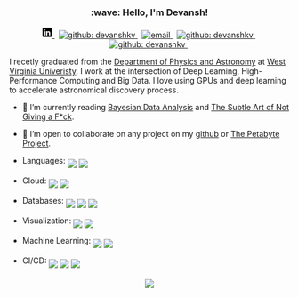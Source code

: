 <h3 align="center">
:wave: Hello, I'm Devansh!
</h3>

<p align="center">
    <a href="http://linkedin.com/in/devanshkv">
        <img src="https://raw.githubusercontent.com/simple-icons/simple-icons/develop/icons/linkedin.svg" width=20px height=20px alt="linkedin: devanshkv">
    </a>&nbsp;
    <a href="https://github.com/devanshkv">
        <img src="https://raw.githubusercontent.com/simple-icons/simple-icons/develop/icons/github.svg" width=20px height=20px alt="github: devanshkv">
    </a>&nbsp;
    <a href="mailto:devansh.kv@gmail.com">
        <img src="https://raw.githubusercontent.com/simple-icons/simple-icons/develop/icons/gmail.svg" width=20px height=20px alt="email">
    </a>&nbsp;
    <a href="https://orcid.org/0000-0003-0385-491X">
        <img src="https://raw.githubusercontent.com/simple-icons/simple-icons/develop/icons/orcid.svg" width=20px height=20px alt="github: devanshkv">
    </a>&nbsp;
    <a href="http://twitter.com/devanshkv">
        <img src="https://raw.githubusercontent.com/simple-icons/simple-icons/develop/icons/twitter.svg" width=20px height=20px alt="github: devanshkv">
    </a>&nbsp;

</p>

I recetly graduated from the [Department of Physics and Astronomy](https://physics.wvu.edu) at [West Virginia Univeristy](http://wvu.edu).
I work at the intersection of Deep Learning, High-Performance Computing and Big Data. I love using GPUs and deep learning to accelerate astronomical discovery process.

- 🌱 I’m currently reading [Bayesian Data Analysis](https://avehtari.github.io/BDA_course_Aalto/) and [The Subtle Art of Not Giving a F\*ck](https://www.amazon.com/Subtle-Art-Not-Giving-Counterintuitive/dp/0062457713).
- 👯 I’m open to collaborate on any project on my [github](https://github.com/devanshkv?tab=repositories) or [The Petabyte Project](https://github.com/thepetabyteproject).

- Languages:
    <img align="middle" src="https://raw.githubusercontent.com/simple-icons/simple-icons/develop/icons/python.svg" width="25"/>
    <img align="middle" src="https://raw.githubusercontent.com/simple-icons/simple-icons/develop/icons/gnubash.svg" width="25" />
- Cloud:
    <img align="middle" src="https://raw.githubusercontent.com/simple-icons/simple-icons/develop/icons/amazonaws.svg" width="30" />
    <img align="middle" src="https://raw.githubusercontent.com/simple-icons/simple-icons/develop/icons/googlecloud.svg" width="30" />
- Databases:
    <img align="middle" src="https://raw.githubusercontent.com/simple-icons/simple-icons/develop/icons/elasticsearch.svg" width="30" />
    <img align="middle" src="https://raw.githubusercontent.com/simple-icons/simple-icons/develop/icons/influxdb.svg" width="30" />
    <img align="middle" src="https://raw.githubusercontent.com/simple-icons/simple-icons/develop/icons/mongodb.svg" width="25" />
- Visualization:
    <img align="middle" src="https://raw.githubusercontent.com/simple-icons/simple-icons/develop/icons/kibana.svg" width="25" />
    <img align="middle" src="https://raw.githubusercontent.com/simple-icons/simple-icons/develop/icons/grafana.svg" width="25" />
- Machine Learning:
    <img align="middle" src="https://raw.githubusercontent.com/simple-icons/simple-icons/develop/icons/tensorflow.svg" width="25" />
    <img align="middle" src="https://raw.githubusercontent.com/simple-icons/simple-icons/develop/icons/pytorch.svg" width="25" />
- CI/CD:
    <img align="middle" src="https://raw.githubusercontent.com/simple-icons/simple-icons/develop/icons/docker.svg" width="25" />
    <img align="middle" src="https://raw.githubusercontent.com/simple-icons/simple-icons/develop/icons/githubactions.svg" width="25" />
    <img align="middle" src="https://raw.githubusercontent.com/simple-icons/simple-icons/develop/icons/pypi.svg" width="25" />


<p align="center">
    <a href="https://github.com/devanshkv">
      <img align="middle" src="https://github-readme-stats.vercel.app/api?username=devanshkv&count_private=true&show_icons=true" />
    </a>   
</p>
